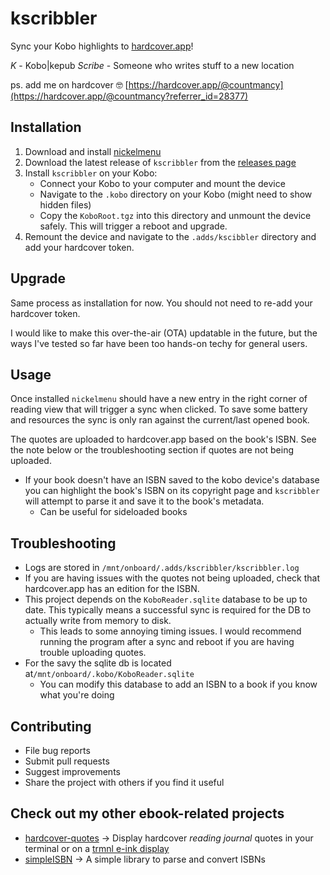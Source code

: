 # kscribbler

Sync your Kobo highlights to [hardcover.app](https://hardcover.app)!

*K* - Kobo|kepub
*Scribe* - Someone who writes stuff to a new location

ps. add me on hardcover 🤓 [https://hardcover.app/@countmancy](https://hardcover.app/@countmancy?referrer_id=28377) 

## Installation
1. Download and install [nickelmenu](https://pgaskin.net/NickelMenu)
2. Download the latest release of `kscribbler` from the [releases page](https://github.com/GianniBYoung/kscribbler/releases)
3. Install `kscribbler` on your Kobo:
   - Connect your Kobo to your computer and mount the device
   - Navigate to the `.kobo` directory on your Kobo (might need to show hidden files)
   - Copy the `KoboRoot.tgz` into this directory and unmount the device safely. This will trigger a reboot and upgrade.
4. Remount the device and navigate to the `.adds/kscibbler` directory and add your hardcover token.

## Upgrade

Same process as installation for now. You should not need to re-add your hardcover token.

I would like to make this over-the-air (OTA) updatable in the future, but the ways I've tested so far have been too hands-on techy for general users.

## Usage

Once installed `nickelmenu` should have a new entry in the right corner of reading view that will trigger a sync when clicked.
To save some battery and resources the sync is only ran against the current/last opened book.

The quotes are uploaded to hardcover.app based on the book's ISBN. See the note below or the troubleshooting section if quotes are not being uploaded.

- If your book doesn't have an ISBN saved to the kobo device's database you can highlight the book's ISBN on its copyright page and `kscribbler` will attempt to parse it and save it to the book's metadata.
  - Can be useful for sideloaded books

## Troubleshooting
- Logs are stored in `/mnt/onboard/.adds/kscribbler/kscribbler.log`
- If you are having issues with the quotes not being uploaded, check that hardcover.app has an edition for the ISBN.
- This project depends on the `KoboReader.sqlite` database to be up to date. This typically means a successful sync is required for the DB to actually write from memory to disk.
  - This leads to some annoying timing issues. I would recommend running the program after a sync and reboot if you are having trouble uploading quotes.
- For the savy the sqlite db is located at`/mnt/onboard/.kobo/KoboReader.sqlite`
  - You can modify this database to add an ISBN to a book if you know what you're doing

## Contributing
- File bug reports
- Submit pull requests
- Suggest improvements
- Share the project with others if you find it useful

## Check out my other ebook-related projects
  - [hardcover-quotes](https://github.com/GianniBYoung/hardcover-quotes) -> Display hardcover *reading journal* quotes in your terminal or on a [trmnl e-ink display](https://usetrmnl.com) 
  - [simpleISBN](https://github.com/GianniBYoung/simpleISBN) -> A simple library to parse and convert ISBNs
